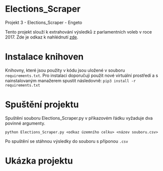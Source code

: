 # Elections_Scraper
Projekt 3 - Elections_Scraper - Engeto

Tento projekt slouží k extrahování výsledků z parlamentních voleb v roce 2017. Zde je odkaz k nahlédnutí [zde](https://volby.cz/pls/ps2017nss/ps3?xjazyk=CZ).

# Instalace knihoven
Knihovny, které jsou použity v kódu jsou uložené v souboru `requirements.txt`. Pro instalaci doporučuji použít nové virtuální prostředí a s nainstalovaným manažerem spustit následovně:
`pip3 install -r requirements.txt`

# Spuštění projektu
Spuštění souboru Elections_Scraper.py v příkazovém řádku vyžaduje dva povinné argumenty.

`python Elections_Scraper.py <odkaz územního celku> <název souboru.csv>`

Po spuštění se stáhnou výsledky do souboru s příponou `.csv`

# Ukázka projektu
